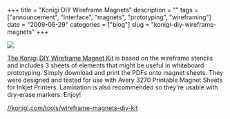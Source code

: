 +++
title = "Konigi DIY Wireframe Magnets"
description = ""
tags = ["announcement", "interface", "magnets", "prototyping", "wireframing"]
date = "2009-06-29"
categories = ["blog"]
slug = "konigi-diy-wireframe-magnets"
+++



  <div class="notebook-screenshot"><a href="../tools/wireframe-magnets-diy-kit.html"><img src="//konigi.com/media/bluga/wt4a48c47e68167_0.jpg"/></a></div><p><a href="../tools/wireframe-magnets-diy-kit.html">The Konigi DIY Wireframe Magnet Kit</a> is based on the wireframe stencils and includes 3 sheets of elements that might be useful in whiteboard prototyping. Simply download and print the PDFs onto magnet sheets. They were designed and tested for use with Avery 3270 Printable Magnet Sheets for Inkjet Printers. Lamination is also recommended so they're usable with dry-erase markers. Enjoy!</p>
    
  <a href="../tools/wireframe-magnets-diy-kit.html">//konigi.com/tools/wireframe-magnets-diy-kit</a>
